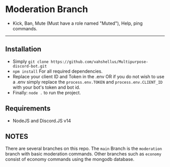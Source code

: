 # Moderation Branch
- Kick, Ban, Mute (Must have a role named "Muted"), Help, ping commands.
-------------------
## Installation
- Simply `git clone https://github.com/vahshellus/Multipurpose-discord-bot.git`
- `npm install` For all required dependencies.
- Replace your client ID and Token in the .env OR if you do not wish to use a .env simply replace the `process.env.TOKEN` and `process.env.CLIENT_ID` with your bot's token and bot id.
- Finally: `node .` to run the project.

## Requirements
- NodeJS and Discord.JS v14

## NOTES
There are several branches on this repo. The `main` Branch is the `moderation` branch with basic moderation commands. Other branches such as `economy` consist of economy commands using the mongodb database.
